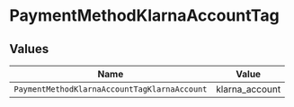 # PaymentMethodKlarnaAccountTag


## Values

| Name                                         | Value                                        |
| -------------------------------------------- | -------------------------------------------- |
| `PaymentMethodKlarnaAccountTagKlarnaAccount` | klarna_account                               |